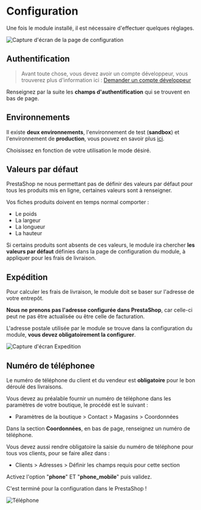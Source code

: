 # Configuration

Une fois le module installé, il est nécessaire d'effectuer quelques réglages.

![Capture d'écran de la page de configuration](https://res.cloudinary.com/cocolis-prod/image/upload/v1605524040/Documentation/prestashop/config-module_u3nv4c.png)

## Authentification

> Avant toute chose, vous devez avoir un compte développeur, vous trouverez plus d'information ici :
> [Demander un compte développeur](https://doc.cocolis.fr/docs/cocolis-api/docs/Tutoriel-impl%C3%A9mentation/Getting-Started.md#2-demander-un-compte-d%C3%A9veloppeur)

Renseignez par la suite les **champs d'authentification** qui se trouvent en bas de page.

## Environnements

Il existe **deux environnements**, l'environnement de test (**sandbox**) et l'environnement de **production**, vous pouvez en savoir plus [ici](https://doc.cocolis.fr/docs/cocolis-api/docs/Installation-et-utilisation/01-Environnements.md).

Choisissez en fonction de votre utilisation le mode désiré.

## Valeurs par défaut

PrestaShop ne nous permettant pas de définir des valeurs par défaut pour tous les produits mis en ligne, certaines valeurs sont à renseigner.

Vos fiches produits doivent en temps normal comporter : 
- Le poids
- La largeur
- La longueur 
- La hauteur 

Si certains produits sont absents de ces valeurs, le module ira chercher **les valeurs par défaut** définies dans la page de configuration du module, à appliquer pour les frais de livraison.

## Expédition

Pour calculer les frais de livraison, le module doit se baser sur l'adresse de votre entrepôt.

**Nous ne prenons pas l'adresse configurée dans PrestaShop**, car celle-ci peut ne pas être actualisée ou être celle de facturation.

L'adresse postale utilisée par le module se trouve dans la configuration du module, **vous devez obligatoirement la configurer**.

![Capture d'écran Expedition](https://res.cloudinary.com/cocolis-prod/image/upload/v1605524040/Documentation/prestashop/from-config-module_klm3ky.png)

## Numéro de téléphonee

Le numéro de téléphone du client et du vendeur est **obligatoire** pour le bon déroulé des livraisons.

Vous devez au préalable fournir un numéro de téléphone dans les paramètres de votre boutique, le procédé est le suivant :

- Paramètres de la boutique > Contact > Magasins > Coordonnées

Dans la section **Coordonnées**, en bas de page, renseignez un numéro de téléphone.

Vous devez aussi rendre obligatoire la saisie du numéro de téléphone pour tous vos clients, pour se faire allez dans :

- Clients > Adresses >  Définir les champs requis pour cette section

Activez l'option "**phone**" ET "**phone_mobile**" puis validez.

C'est terminé pour la configuration dans le PrestaShop !

![Téléphone](https://res.cloudinary.com/cocolis-prod/image/upload/v1605524040/Documentation/prestashop/champ-obligatoire_ft802b.png)